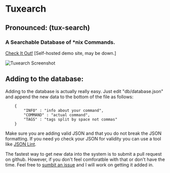 # Tuxearch
## Pronounced: (tux-search)
### A Searchable Database of *nix Commands. 

[Check It Out!](http://mzero.space/tuxearch/) [Self-hosted demo site, may be down.]

![Tuxearch Screenshot](http://mzero.space/main/wp-content/uploads/2018/03/mzero-space-cli-.png)

## Adding to the database:
Adding to the database is actually really easy. Just edit "db/database.json" and append the new data to the bottom of the file  as follows:
```
	{
		"INFO" : "info about your command",
		"COMMAND" : "actual command",
		"TAGS" : "tags split by space not commas"
	}
```
Make sure you are adding valid JSON and that you do not break the JSON formatting. If you need yo check your JSON for validity you can use a tool like [JSON Lint](https://jsonlint.com/). 
 
The fastest way to get new data into the system is to submit a pull request on github. However, if you don't feel comforatble with that or don't have the time. Feel free to [sumbit an issue](https://github.com/matdombrock/Tuxearch/issues) and I will work on getting it added in. 
